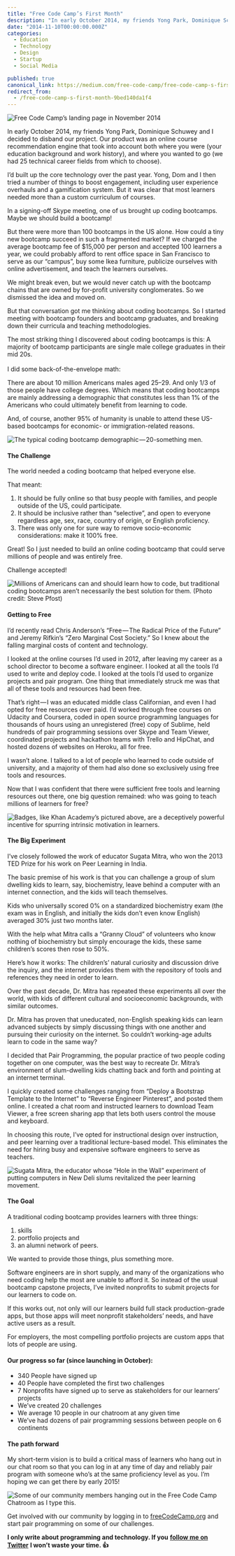 ```yaml
---
title: "Free Code Camp’s First Month"
description: "In early October 2014, my friends Yong Park, Dominique Schuwey and I decided to disband our project. Our product was an online course recommendation engine that took into account both where you were…"
date: "2014-11-10T00:00:00.000Z"
categories: 
  - Education
  - Technology
  - Design
  - Startup
  - Social Media

published: true
canonical_link: https://medium.com/free-code-camp/free-code-camp-s-first-month-9bed140da1f4
redirect_from:
  - /free-code-camp-s-first-month-9bed140da1f4
---
```


![Free Code Camp’s landing page in November 2014](./asset-1.png)

In early October 2014, my friends Yong Park, Dominique Schuwey and I decided to disband our project. Our product was an online course recommendation engine that took into account both where you were (your education background and work history), and where you wanted to go (we had 25 technical career fields from which to choose).

I’d built up the core technology over the past year. Yong, Dom and I then tried a number of things to boost engagement, including user experience overhauls and a gamification system. But it was clear that most learners needed more than a custom curriculum of courses.

In a signing-off Skype meeting, one of us brought up coding bootcamps. Maybe we should build a bootcamp!

But there were more than 100 bootcamps in the US alone. How could a tiny new bootcamp succeed in such a fragmented market? If we charged the average bootcamp fee of $15,000 per person and accepted 100 learners a year, we could probably afford to rent office space in San Francisco to serve as our “campus”, buy some Ikea furniture, publicize ourselves with online advertisement, and teach the learners ourselves.

We might break even, but we would never catch up with the bootcamp chains that are owned by for-profit university conglomerates. So we dismissed the idea and moved on.

But that conversation got me thinking about coding bootcamps. So I started meeting with bootcamp founders and bootcamp graduates, and breaking down their curricula and teaching methodologies.

The most striking thing I discovered about coding bootcamps is this: A majority of bootcamp participants are single male college graduates in their mid 20s.  
   
I did some back-of-the-envelope math:

There are about 10 million Americans males aged 25–29. And only 1/3 of those people have college degrees. Which means that coding bootcamps are mainly addressing a demographic that constitutes less than 1% of the Americans who could ultimately benefit from learning to code.

And, of course, another 95% of humanity is unable to attend these US-based bootcamps for economic- or immigration-related reasons.

![The typical coding bootcamp demographic — 20-something men.](./asset-2.jpg)

#### The Challenge

The world needed a coding bootcamp that helped everyone else.

That meant:

1.  It should be fully online so that busy people with families, and people outside of the US, could participate.
2.  It should be inclusive rather than “selective”, and open to everyone regardless age, sex, race, country of origin, or English proficiency.
3.  There was only one for sure way to remove socio-economic considerations: make it 100% free.

Great! So I just needed to build an online coding bootcamp that could serve millions of people and was entirely free.

Challenge accepted!

![Millions of Americans can and should learn how to code, but traditional coding bootcamps aren’t necessarily the best solution for them. (Photo credit: Steve Pfost)](./asset-3.jpg)

#### Getting to Free

I’d recently read Chris Anderson’s “Free — The Radical Price of the Future” and Jeremy Rifkin’s “Zero Marginal Cost Society.” So I knew about the falling marginal costs of content and technology.

I looked at the online courses I’d used in 2012, after leaving my career as a school director to become a software engineer. I looked at all the tools I’d used to write and deploy code. I looked at the tools I’d used to organize projects and pair program. One thing that immediately struck me was that all of these tools and resources had been free.

That’s right — I was an educated middle class Californian, and even I had opted for free resources over paid. I’d worked through free courses on Udacity and Coursera, coded in open source programming languages for thousands of hours using an unregistered (free) copy of Sublime, held hundreds of pair programming sessions over Skype and Team Viewer, coordinated projects and hackathon teams with Trello and HipChat, and hosted dozens of websites on Heroku, all for free.

I wasn’t alone. I talked to a lot of people who learned to code outside of university, and a majority of them had also done so exclusively using free tools and resources.

Now that I was confident that there were sufficient free tools and learning resources out there, one big question remained: who was going to teach millions of learners for free?

![Badges, like Khan Academy’s pictured above, are a deceptively powerful incentive for spurring intrinsic motivation in learners.](./asset-4.jpg)

#### The Big Experiment

I’ve closely followed the work of educator Sugata Mitra, who won the 2013 TED Prize for his work on Peer Learning in India.

The basic premise of his work is that you can challenge a group of slum dwelling kids to learn, say, biochemistry, leave behind a computer with an internet connection, and the kids will teach themselves.

Kids who universally scored 0% on a standardized biochemistry exam (the exam was in English, and initially the kids don’t even know English) averaged 30% just two months later.

With the help what Mitra calls a “Granny Cloud” of volunteers who know nothing of biochemistry but simply encourage the kids, these same children’s scores then rose to 50%.

Here’s how it works: The children’s’ natural curiosity and discussion drive the inquiry, and the internet provides them with the repository of tools and references they need in order to learn.

Over the past decade, Dr. Mitra has repeated these experiments all over the world, with kids of different cultural and socioeconomic backgrounds, with similar outcomes.

Dr. Mitra has proven that uneducated, non-English speaking kids can learn advanced subjects by simply discussing things with one another and pursuing their curiosity on the internet. So couldn’t working-age adults learn to code in the same way?

I decided that Pair Programming, the popular practice of two people coding together on one computer, was the best way to recreate Dr. Mitra’s environment of slum-dwelling kids chatting back and forth and pointing at an internet terminal.

I quickly created some challenges ranging from “Deploy a Bootstrap Template to the Internet” to “Reverse Engineer Pinterest”, and posted them online. I created a chat room and instructed learners to download Team Viewer, a free screen sharing app that lets both users control the mouse and keyboard.

In choosing this route, I’ve opted for instructional design over instruction, and peer learning over a traditional lecture-based model. This eliminates the need for hiring busy and expensive software engineers to serve as teachers.

![Sugata Mitra, the educator whose “Hole in the Wall” experiment of putting computers in New Deli slums revitalized the peer learning movement.](./asset-5.jpg)

#### The Goal

A traditional coding bootcamp provides learners with three things:

1.  skills
2.  portfolio projects and
3.  an alumni network of peers.

We wanted to provide those things, plus something more.

Software engineers are in short supply, and many of the organizations who need coding help the most are unable to afford it. So instead of the usual bootcamp capstone projects, I’ve invited nonprofits to submit projects for our learners to code on.

If this works out, not only will our learners build full stack production-grade apps, but those apps will meet nonprofit stakeholders’ needs, and have active users as a result.

For employers, the most compelling portfolio projects are custom apps that lots of people are using.

#### Our progress so far (since launching in October):

-   340 People have signed up
-   40 People have completed the first two challenges
-   7 Nonprofits have signed up to serve as stakeholders for our learners’ projects
-   We’ve created 20 challenges
-   We average 10 people in our chatroom at any given time
-   We’ve had dozens of pair programming sessions between people on 6 continents

#### The path forward

My short-term vision is to build a critical mass of learners who hang out in our chat room so that you can log in at any time of day and reliably pair program with someone who’s at the same proficiency level as you. I’m hoping we can get there by early 2015!

![Some of our community members hanging out in the Free Code Camp Chatroom as I type this.](./asset-6.jpg)

Get involved with our community by logging in to [freeCodeCamp.org](https://freecodecamp.org) and start pair programming on some of our challenges.

**I only write about programming and technology. If you** [**follow me on Twitter**](https://twitter.com/ossia) **I won’t waste your time. 👍**
